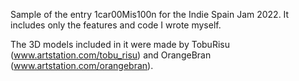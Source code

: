 Sample of the entry 1car00Mis100n for the Indie Spain Jam 2022. It includes only the features and code I wrote myself.

The 3D models included in it were made by TobuRisu (www.artstation.com/tobu_risu) and OrangeBran (www.artstation.com/orangebran).
